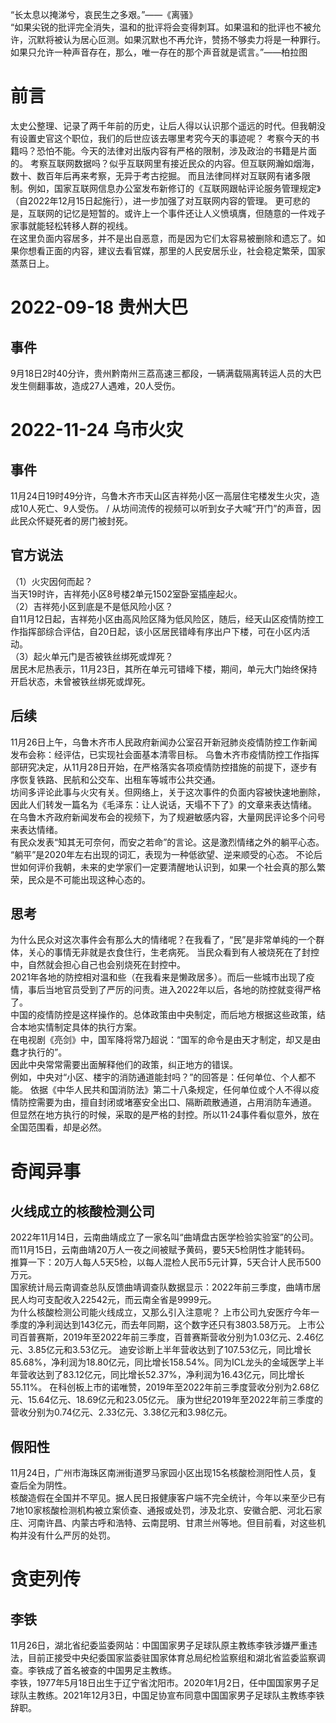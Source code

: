 “长太息以掩涕兮，哀民生之多艰。”——《离骚》
\
“如果尖锐的批评完全消失，温和的批评将会变得刺耳。如果温和的批评也不被允许，沉默将被认为居心叵测。如果沉默也不再允许，赞扬不够卖力将是一种罪行。如果只允许一种声音存在，那么，唯一存在的那个声音就是谎言。”——柏拉图
# 前言
太史公整理、记录了两千年前的历史，让后人得以认识那个遥远的时代。但我朝没有设置史官这个职位，我们的后世应该去哪里考究今天的事迹呢？
考察今天的书籍吗？恐怕不能。今天的法律对出版内容有严格的限制，涉及政治的书籍是片面的。
考察互联网数据吗？似乎互联网里有接近民众的内容。但互联网瀚如烟海，数十、数百年后再来考察，无异于考古挖掘。
而且法律同样对互联网有诸多限制。例如，国家互联网信息办公室发布新修订的《互联网跟帖评论服务管理规定》（自2022年12月15日起施行），进一步加强了对互联网内容的管理。
更可悲的是，互联网的记忆是短暂的。或许上一个事件还让人义愤填膺，但随意的一件戏子家事就能轻松转移人群的视线。
\
在这里负面内容居多，并不是出自恶意，而是因为它们太容易被删除和遗忘了。如果你想看正面的内容，建议去看官媒，那里的人民安居乐业，社会稳定繁荣，国家蒸蒸日上。

# 2022-09-18 贵州大巴
## 事件
9月18日2时40分许，贵州黔南州三荔高速三都段，一辆满载隔离转运人员的大巴发生侧翻事故，造成27人遇难，20人受伤。

# 2022-11-24 乌市火灾
## 事件
11月24日19时49分许，乌鲁木齐市天山区吉祥苑小区一高层住宅楼发生火灾，造成10人死亡、9人受伤。
/
从坊间流传的视频可以听到女子大喊“开门”的声音，因此民众怀疑死者的房门被封死。
## 官方说法
（1）火灾因何而起？
\
当天19时许，吉祥苑小区8号楼2单元1502室卧室插座起火。
\
（2）吉祥苑小区到底是不是低风险小区？
\
自11月12日起，吉祥苑小区由高风险区降为低风险区，随后，经天山区疫情防控工作指挥部综合评估，自20日起，该小区居民错峰有序出户下楼，可在小区内活动。
\
（3）起火单元门是否被铁丝绑死或焊死？
\
居民木尼热表示，11月23日，其所在单元可错峰下楼，期间，单元大门始终保持开启状态，未曾被铁丝绑死或焊死。

## 后续
11月26日上午，乌鲁木齐市人民政府新闻办公室召开新冠肺炎疫情防控工作新闻发布会称：经评估，已实现社会面基本清零目标。
乌鲁木齐市疫情防控工作指挥部研究决定，从11月28日开始，在严格落实各项疫情防控措施的前提下，逐步有序恢复铁路、民航和公交车、出租车等城市公共交通。
\
坊间多评论此事与火灾有关。但网络上，关于这次事件的负面内容被快速地删除，因此人们转发一篇名为《毛泽东：让人说话，天塌不下了》的文章来表达情绪。
\
在乌鲁木齐政府新闻发布会的视频下，为了规避敏感内容，大量网民评论多个问号来表达情绪。
\
有民众发表“知其无可奈何，而安之若命”的言论。这是激烈情绪之外的躺平心态。
\
“躺平”是2020年左右出现的词汇，表现为一种低欲望、逆来顺受的心态。
不论后世如何评价我朝，未来的史学家们一定要清醒地认识到，如果一个社会真的那么繁荣，民众是不可能出现这种心态的。



## 思考
为什么民众对这次事件会有那么大的情绪呢？在我看了，“民”是非常单纯的一个群体，关心的事情无非就是衣食住行，生老病死。
当民众看到有人被烧死在了封控中，自然就会担心自己也会别烧死在封控中。
\
2021年各地的防控相对温和些（在我看来是懒政居多）。而后一些城市出现了疫情，事后当地官员受到了严厉的问责。进入2022年以后，各地的防控就变得严格了。
\
中国的疫情防控是这样操作的。总体政策由中央制定，而后地方根据这些政策，结合本地实情制定具体的执行方案。
\
在电视剧《亮剑》中，国军降将常乃超说：“国军的命令是由天才制定，却又是由蠢才执行的”。
\
因此中央常常需要出面解释他们的政策，纠正地方的错误。
\
例如，中央对“小区、楼宇的消防通道能封吗？”的回答是：任何单位、个人都不能。
依据《中华人民共和国消防法》第二十八条规定，任何单位或个人不得以疫情防控需要为由，擅自封闭或堵塞安全出口、隔断疏散通道，占用消防车通道。
\
但显然在地方执行的时候，采取的是严格的封控。所以11·24事件看似意外，放在全国范围看，却是必然。


# 奇闻异事
## 火线成立的核酸检测公司
2022年11月14日，云南曲靖成立了一家名叫“曲靖盘古医学检验实验室”的公司。而11月15日，云南曲靖20万人一夜之间被赋予黄码，要5天5检阴性才能转码。
\
推算一下：20万人每人5天5检，以每人混检人民币5元计算，5天合计人民币500万元。
\
国家统计局云南调查总队反馈曲靖调查队数据显示：2022年前三季度，曲靖市居民人均可支配收入22542元，而云南全省是9999元。
\
为什么核酸检测公司能火线成立，又那么引入注意呢？
上市公司九安医疗今年一季度的净利润达到143亿元，而去年同期，这个数字还只有3803.58万元。
上市公司百普赛斯，2019年至2022年前三季度，百普赛斯营收分别为1.03亿元、2.46亿元、3.85亿元和3.53亿元。
迪安诊断上半年营收达到了107.53亿元，同比增长85.68%，净利润为18.80亿元，同比增长158.54%。同为ICL龙头的金域医学上半年营收达到了83.12亿元，同比增长52.37%，净利润为16.43亿元，同比增长55.11%。
在科创板上市的诺唯赞，2019年至2022年前三季度营收分别为2.68亿元、15.64亿元、18.69亿元和23.05亿元。
康为世纪2019年至2022年前三季度的营收分别为0.74亿元、2.33亿元、3.38亿元和3.98亿元。
## 假阳性
11月24日，广州市海珠区南洲街道罗马家园小区出现15名核酸检测阳性人员，复查后全为阴性。
\
核酸造假在全国并不罕见。据人民日报健康客户端不完全统计，今年以来至少已有7地10家核酸检测机构被立案侦查、通报或处罚，涉及北京、安徽合肥、河北石家庄、河南许昌、内蒙古呼和浩特、云南昆明、甘肃兰州等地。但目前看，对这些机构并没有什么严厉的处罚。

# 贪吏列传
## 李铁
11月26日，湖北省纪委监委网站：中国国家男子足球队原主教练李铁涉嫌严重违法，目前正接受中央纪委国家监委驻国家体育总局纪检监察组和湖北省监委监察调查。李铁成了首名被查的中国男足主教练。
\
李铁，1977年5月18日出生于辽宁省沈阳市。2020年1月2日，任中国国家男子足球队主教练。2021年12月3日，中国足协宣布同意中国国家男子足球队主教练李铁辞职。

